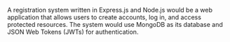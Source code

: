 A registration system written in Express.js and Node.js would be a web application that allows users to create accounts, log in, and access protected resources. The system would use MongoDB as its database and JSON Web Tokens (JWTs) for authentication.
